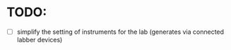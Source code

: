 # TODO:

- [ ] simplify the setting of instruments for the lab (generates via connected labber devices)


